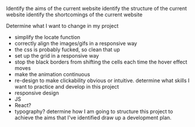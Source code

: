 Identify the aims of the current website
identify the structure of the current website
identify the shortcomings of the current website

Determine what I want to change in my project
* simplify the locate function
* correctly align the images/gifs in a responsive way
* the css is probably fucked, so clean that up
* set up the grid in a responsive way
* stop the black borders from shifting the cells each time the hover effect moves
* make the animation continuous
* re-design to make clickability obvious or intuitive.
determine what skills I want to practice and develop in this project
* responsive design
* JS
* React?
* typography?
determine how I am going to structure this project to achieve the aims that I've identified
draw up a development plan.